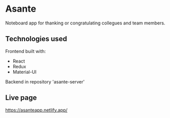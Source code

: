 # Asante

Noteboard app for thanking or congratulating collegues and team members.

## Technologies used
Frontend built with:

- React
- Redux
- Material-UI

Backend in repository 'asante-server'


## Live page
https://asanteapp.netlify.app/

